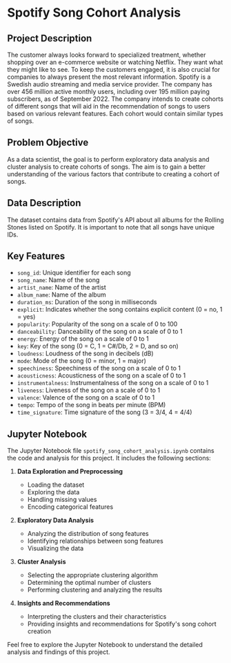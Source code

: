 # Spotify Song Cohort Analysis

## Project Description

The customer always looks forward to specialized treatment, whether shopping over an e-commerce website or watching Netflix. They want what they might like to see. To keep the customers engaged, it is also crucial for companies to always present the most relevant information. Spotify is a Swedish audio streaming and media service provider. The company has over 456 million active monthly users, including over 195 million paying subscribers, as of September 2022. The company intends to create cohorts of different songs that will aid in the recommendation of songs to users based on various relevant features. Each cohort would contain similar types of songs.

## Problem Objective

As a data scientist, the goal is to perform exploratory data analysis and cluster analysis to create cohorts of songs. The aim is to gain a better understanding of the various factors that contribute to creating a cohort of songs.

## Data Description

The dataset contains data from Spotify's API about all albums for the Rolling Stones listed on Spotify. It is important to note that all songs have unique IDs.

## Key Features

- `song_id`: Unique identifier for each song
- `song_name`: Name of the song
- `artist_name`: Name of the artist
- `album_name`: Name of the album
- `duration_ms`: Duration of the song in milliseconds
- `explicit`: Indicates whether the song contains explicit content (0 = no, 1 = yes)
- `popularity`: Popularity of the song on a scale of 0 to 100
- `danceability`: Danceability of the song on a scale of 0 to 1
- `energy`: Energy of the song on a scale of 0 to 1
- `key`: Key of the song (0 = C, 1 = C#/Db, 2 = D, and so on)
- `loudness`: Loudness of the song in decibels (dB)
- `mode`: Mode of the song (0 = minor, 1 = major)
- `speechiness`: Speechiness of the song on a scale of 0 to 1
- `acousticness`: Acousticness of the song on a scale of 0 to 1
- `instrumentalness`: Instrumentalness of the song on a scale of 0 to 1
- `liveness`: Liveness of the song on a scale of 0 to 1
- `valence`: Valence of the song on a scale of 0 to 1
- `tempo`: Tempo of the song in beats per minute (BPM)
- `time_signature`: Time signature of the song (3 = 3/4, 4 = 4/4)

## Jupyter Notebook

The Jupyter Notebook file `spotify_song_cohort_analysis.ipynb` contains the code and analysis for this project. It includes the following sections:

1. **Data Exploration and Preprocessing**
   - Loading the dataset
   - Exploring the data
   - Handling missing values
   - Encoding categorical features

2. **Exploratory Data Analysis**
   - Analyzing the distribution of song features
   - Identifying relationships between song features
   - Visualizing the data

3. **Cluster Analysis**
   - Selecting the appropriate clustering algorithm
   - Determining the optimal number of clusters
   - Performing clustering and analyzing the results

4. **Insights and Recommendations**
   - Interpreting the clusters and their characteristics
   - Providing insights and recommendations for Spotify's song cohort creation

Feel free to explore the Jupyter Notebook to understand the detailed analysis and findings of this project.
